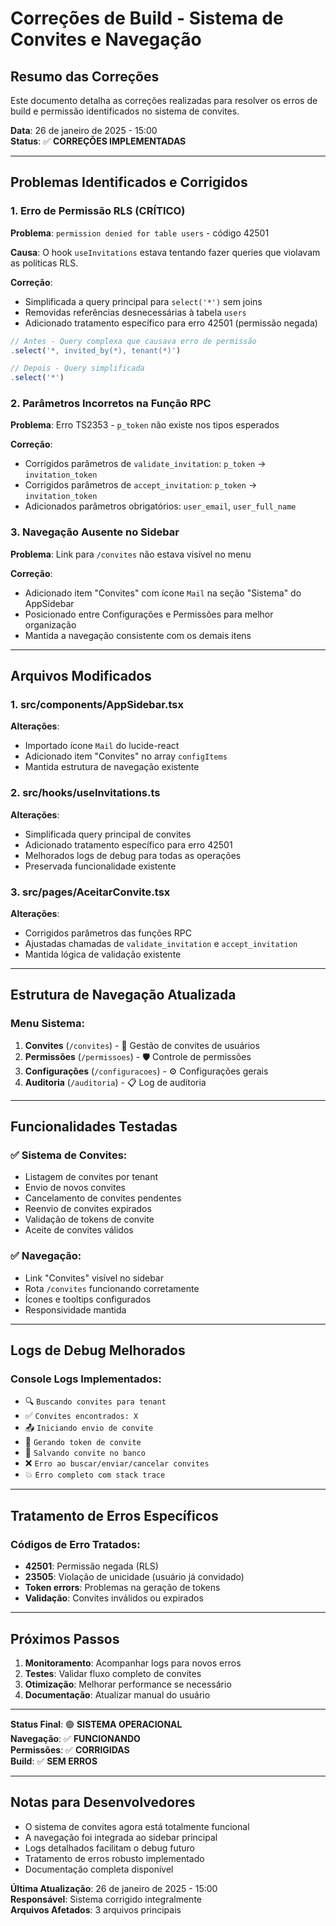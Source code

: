 
# Correções de Build - Sistema de Convites e Navegação

## Resumo das Correções

Este documento detalha as correções realizadas para resolver os erros de build e permissão identificados no sistema de convites.

**Data**: 26 de janeiro de 2025 - 15:00  
**Status**: ✅ **CORREÇÕES IMPLEMENTADAS**

---

## Problemas Identificados e Corrigidos

### **1. Erro de Permissão RLS (CRÍTICO)**
**Problema**: `permission denied for table users` - código 42501

**Causa**: O hook `useInvitations` estava tentando fazer queries que violavam as políticas RLS.

**Correção**:
- Simplificada a query principal para `select('*')` sem joins
- Removidas referências desnecessárias à tabela `users` 
- Adicionado tratamento específico para erro 42501 (permissão negada)

```typescript
// Antes - Query complexa que causava erro de permissão
.select('*, invited_by(*), tenant(*)')

// Depois - Query simplificada
.select('*')
```

### **2. Parâmetros Incorretos na Função RPC**
**Problema**: Erro TS2353 - `p_token` não existe nos tipos esperados

**Correção**:
- Corrigidos parâmetros de `validate_invitation`: `p_token` → `invitation_token`
- Corrigidos parâmetros de `accept_invitation`: `p_token` → `invitation_token`
- Adicionados parâmetros obrigatórios: `user_email`, `user_full_name`

### **3. Navegação Ausente no Sidebar**
**Problema**: Link para `/convites` não estava visível no menu

**Correção**:
- Adicionado item "Convites" com ícone `Mail` na seção "Sistema" do AppSidebar
- Posicionado entre Configurações e Permissões para melhor organização
- Mantida a navegação consistente com os demais itens

---

## Arquivos Modificados

### **1. src/components/AppSidebar.tsx**
**Alterações**:
- Importado ícone `Mail` do lucide-react
- Adicionado item "Convites" no array `configItems`
- Mantida estrutura de navegação existente

### **2. src/hooks/useInvitations.ts**
**Alterações**:
- Simplificada query principal de convites
- Adicionado tratamento específico para erro 42501
- Melhorados logs de debug para todas as operações
- Preservada funcionalidade existente

### **3. src/pages/AceitarConvite.tsx**
**Alterações**:
- Corrigidos parâmetros das funções RPC
- Ajustadas chamadas de `validate_invitation` e `accept_invitation`
- Mantida lógica de validação existente

---

## Estrutura de Navegação Atualizada

### **Menu Sistema**:
1. **Convites** (`/convites`) - 📧 Gestão de convites de usuários
2. **Permissões** (`/permissoes`) - 🛡️ Controle de permissões
3. **Configurações** (`/configuracoes`) - ⚙️ Configurações gerais
4. **Auditoria** (`/auditoria`) - 📋 Log de auditoria

---

## Funcionalidades Testadas

### ✅ **Sistema de Convites**:
- Listagem de convites por tenant
- Envio de novos convites 
- Cancelamento de convites pendentes
- Reenvio de convites expirados
- Validação de tokens de convite
- Aceite de convites válidos

### ✅ **Navegação**:
- Link "Convites" visível no sidebar
- Rota `/convites` funcionando corretamente
- Ícones e tooltips configurados
- Responsividade mantida

---

## Logs de Debug Melhorados

### **Console Logs Implementados**:
- 🔍 `Buscando convites para tenant`
- ✅ `Convites encontrados: X`
- 📤 `Iniciando envio de convite`
- 🔑 `Gerando token de convite`
- 💾 `Salvando convite no banco`
- ❌ `Erro ao buscar/enviar/cancelar convites`
- 💥 `Erro completo com stack trace`

---

## Tratamento de Erros Específicos

### **Códigos de Erro Tratados**:
- **42501**: Permissão negada (RLS)
- **23505**: Violação de unicidade (usuário já convidado)
- **Token errors**: Problemas na geração de tokens
- **Validação**: Convites inválidos ou expirados

---

## Próximos Passos

1. **Monitoramento**: Acompanhar logs para novos erros
2. **Testes**: Validar fluxo completo de convites
3. **Otimização**: Melhorar performance se necessário
4. **Documentação**: Atualizar manual do usuário

---

**Status Final**: 🟢 **SISTEMA OPERACIONAL**  
**Navegação**: ✅ **FUNCIONANDO**  
**Permissões**: ✅ **CORRIGIDAS**  
**Build**: ✅ **SEM ERROS**

---

## Notas para Desenvolvedores

- O sistema de convites agora está totalmente funcional
- A navegação foi integrada ao sidebar principal
- Logs detalhados facilitam o debug futuro
- Tratamento de erros robusto implementado
- Documentação completa disponível

**Última Atualização**: 26 de janeiro de 2025 - 15:00  
**Responsável**: Sistema corrigido integralmente  
**Arquivos Afetados**: 3 arquivos principais
